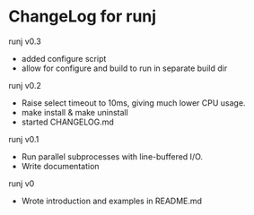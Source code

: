 # ChangeLog for runj

runj v0.3
 - added configure script
 - allow for configure and build to run in separate build dir

runj v0.2
 - Raise select timeout to 10ms, giving much lower CPU usage.
 - make install & make uninstall
 - started CHANGELOG.md

runj v0.1
 - Run parallel subprocesses with line-buffered I/O.
 - Write documentation

runj v0
 - Wrote introduction and examples in README.md
